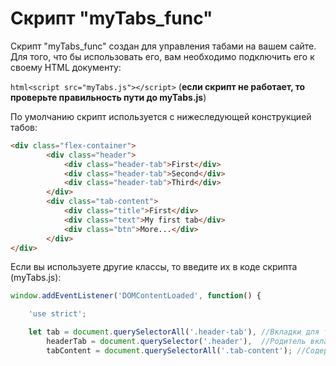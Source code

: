 Скрипт "myTabs_func"
==========================

Скрипт "myTabs_func" создан для управления табами на вашем сайте. Для того, что бы использовать его, вам необходимо подключить его к своему
HTML документу:

```html<script src="myTabs.js"></script>``` (**если скрипт не работает, то проверьте правильность пути до myTabs.js**)

По умолчанию скрипт используется с нижеследующей конструкцией табов:
```html
<div class="flex-container">
        <div class="header"> 
            <div class="header-tab">First</div>
            <div class="header-tab">Second</div>
            <div class="header-tab">Third</div>
        </div>
        <div class="tab-content">
            <div class="title">First</div>
            <div class="text">My first tab</div>
            <div class="btn">More...</div>
        </div>
</div>
```    
Если вы используете другие классы, то введите их в коде скрипта (myTabs.js):

```javascript
window.addEventListener('DOMContentLoaded', function() {

    'use strict';

    let tab = document.querySelectorAll('.header-tab'), //Вкладки для табов (header-tab)
        headerTab = document.querySelector('.header'),  //Родитель вкладок (header)
        tabContent = document.querySelectorAll('.tab-content'); //Содержание табов (tab-content)
```


